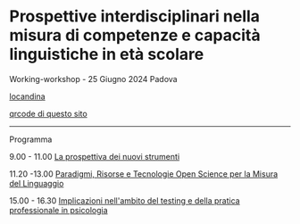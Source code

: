 # Prospettive interdisciplinari nella misura di competenze e capacità linguistiche in età scolare

Working-workshop - 25 Giugno 2024 
Padova

[locandina](https://github.com/francesco-vespignani/measuring-language-italian/blob/b6631d340dc0be76c8fd15a5cca9de9ae06ec7e8/Prospettive25062024.png)

[qrcode di questo sito](https://github.com/francesco-vespignani/measuring-language-italian/blob/e118097cddd8862417233adc5ad344f67a6e1ccd/sitoGiornata2506.png)

--------

Programma

9.00 - 11.00 [La prospettiva dei nuovi strumenti](strumenti.md)

11.20 -13.00 [Paradigmi, Risorse e Tecnologie Open Science per la Misura del Linguaggio](paradigmi-tecnologie-risorse.md)

15.00 - 16.30 [Implicazioni nell'ambito del testing e della pratica professionale in psicologia](tavola.md)
